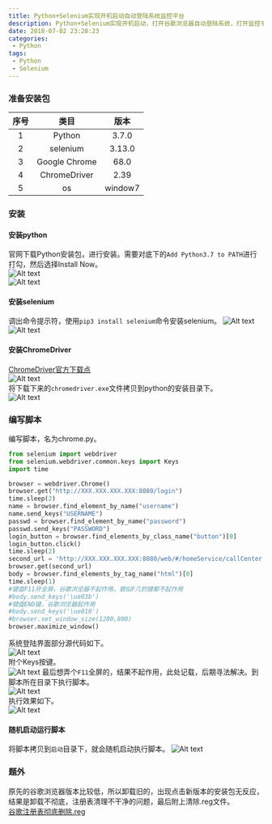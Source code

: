 ```yaml
---
title: Python+Selenium实现开机启动自动登陆系统监控平台
description: Python+Selenium实现开机启动，打开谷歌浏览器自动登陆系统，打开监控平台。
date: 2018-07-02 23:28:23
categories:
 - Python  
tags:
 - Python
 - Selenium
---  
```

### 准备安装包  

序号 | 类目 | 版本  
:-: | :-: | :-:   
1 | Python | 3.7.0  
2 | selenium | 3.13.0  
3 | Google Chrome | 68.0  
4 | ChromeDriver | 2.39  
5 | os | window7  
  
### 安装  
#### 安装python
官网下载Python安装包，进行安装。需要对底下的```Add Python3.7 to PATH```进行打勾，然后选择Install Now。  
![Alt text](http://liyufeng.angton.com/selenium_002.png "安装Python3.7")   
![Alt text](http://liyufeng.angton.com/selenium_003.png "安装Python3.7完成")  
#### 安装selenium  
调出命令提示符，使用```pip3 install selenium```命令安装selenium。 
![Alt text](http://liyufeng.angton.com/selenium_004.png "安装selenium")  
![Alt text](http://liyufeng.angton.com/selenium_005.png "安装selenium完成")  
#### 安装ChromeDriver  
[ChromeDriver官方下载点](https://sites.google.com/a/chromium.org/chromedriver/downloads)  
![Alt text](http://liyufeng.angton.com/selenium_101.png "选择浏览器对应的webdriver")  
将下载下来的```chromedriver.exe```文件拷贝到python的安装目录下。  
![Alt text](http://liyufeng.angton.com/selenium_006.png "拷贝到python的安装目录")
### 编写脚本  
编写脚本，名为chrome.py。  
```python  
from selenium import webdriver
from selenium.webdriver.common.keys import Keys
import time

browser = webdriver.Chrome()
browser.get("http://XXX.XXX.XXX.XXX:8080/login")
time.sleep(2)
name = browser.find_element_by_name("username")
name.send_keys("USERNAME")
passwd = browser.find_element_by_name("password")
passwd.send_keys("PASSWORD")
login_button = browser.find_elements_by_class_name("button")[0]
login_button.click()
time.sleep(2)
second_url = 'http://XXX.XXX.XXX.XXX:8080/web/#/homeService/callCenter'
browser.get(second_url)
body = browser.find_elements_by_tag_name("html")[0]
time.sleep(1)
#键盘F11开全屏，谷歌浏览器不起作用，貌似F几的键都不起作用
#body.send_keys('\ue03b')
#键盘END键，谷歌浏览器起作用
#body.send_keys('\ue010')
#browser.set_window_size(1280,800)
browser.maximize_window()  
```  
系统登陆界面部分源代码如下。  
![Alt text](http://liyufeng.angton.com/selenium_001.png "系统登陆界面源代码")  
附个Keys按键。  
![Alt text](http://liyufeng.angton.com/selenium_008.png "Keys按键一览")
最后想弄个```F11```全屏的，结果不起作用，此处记载，后期寻法解决。到脚本所在目录下执行脚本。  
![Alt text](http://liyufeng.angton.com/selenium_007.png "执行脚本")  
执行效果如下。  
![Alt text](http://liyufeng.angton.com/IMG_3195.GIF "自动化效果")  
#### 随机启动运行脚本  
将脚本拷贝到```启动```目录下，就会随机启动执行脚本。
![Alt text](http://liyufeng.angton.com/selenium_009.png "脚本放置到启动目录")  
### 题外  
原先的谷歌浏览器版本比较低，所以卸载旧的，出现点击新版本的安装包无反应，结果是卸载不彻底，注册表清理不干净的问题，最后附上清除.reg文件。  
[谷歌注册表彻底删除.reg](http://liyufeng.angton.com/%E8%B0%B7%E6%AD%8C%E6%B3%A8%E5%86%8C%E8%A1%A8%E5%BD%BB%E5%BA%95%E5%88%A0%E9%99%A4.reg)  

